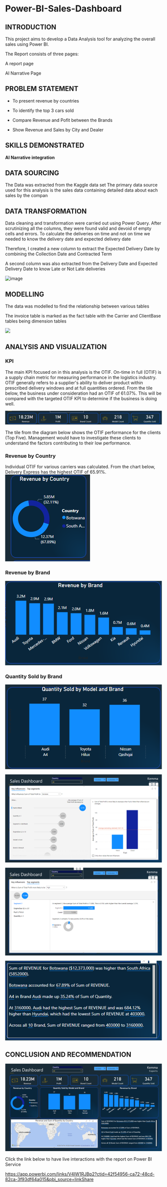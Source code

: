 # Power-BI-Sales-Dashboard

## INTRODUCTION
This project aims to develop a Data Analysis tool for analyzing the overall sales  using Power BI.

The Report consists of three pages:

A report page

AI Narrative Page


## PROBLEM STATEMENT
- To  present revenue by countries
  
- To identify the top 3 cars sold

- Compare Revenue and Pofit between the Brands
  
- Show Revenue and Sales by City and Dealer

## SKILLS DEMONSTRATED

**AI Narrative integration** 

## DATA SOURCING
The Data was extracted from the Kaggle data set
The primary data source used for this analysis is the sales data containing detailed data about each sales by the compan
## DATA TRANSFORMATION
Data cleaning and transformation were carried out using Power Query. After scrutinizing all the columns, they were found valid and devoid of empty cells and errors. To calculate the deliveries on time and not on time we needed to know the delivery date and expected delivery date 

Therefore, I created a new column to extract the Expected Delivery Date by combining the Collection Date and Contracted Term

A second column was also extracted from the Delivery Date and Expected Delivery Date to know Late or Not Late deliveries 


![image](https://github.com/zezor/Power-BI-Logistics-Dashboard/assets/39943217/d664b2e2-99ce-4c82-b222-ee34e6acbfa8)

## MODELLING
The data was modelled to find the relationship between various tables

The invoice table is marked as the fact table with the Carrier and ClientBase tables being dimension tables

![](Model_LD.png)

## ANALYSIS AND VISUALIZATION
### KPI 
The main KPI focused on in this analysis is the OTIF. On-time in full (OTIF) is a supply chain metric for measuring performance in the logistics
 industry. OTIF generally refers to a supplier's ability to deliver product within prescribed delivery windows and at full quantities ordered.
From the tile below, the business under consideration had an OTIF of 61.07%. This will be compared with the targeted OTIF KPI to determine if the business is doing well.

![](KPI.png)

The tile from the diagram below shows the OTIF performance for the clients (Top Five). 
Management would have to investigate these clients to understand the factors contributing to their low performance.

### Revenue by Country
Individual OTIF for various carriers was calculated. From the chart below, Delivery Express has the highest OTIF of 65.91%.
![](Revenue_byCountry.png)


### Revenue by Brand
![](Revenue_by_brand.png)

### Quantity Sold by Brand
![](Quantity_sold_by_brand.png)


![](Narrative_Page_1.png)


![](Narrative_Page_2.png)


![](Narrative_Tile.png)


## CONCLUSION AND RECOMMENDATION
![](Report_SD.png)


Click the link below to have live interactions with the report on Power BI Service

<https://app.powerbi.com/links/V4IW1RJBp2?ctid=42f54956-ca72-48cd-82ca-3f93df64a015&pbi_source=linkShare>

